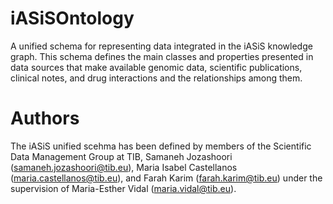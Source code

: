 # iASiSOntology

A unified schema for representing data integrated in the iASiS knowledge graph. This schema defines the main classes and properties presented in data sources that make available genomic data, scientific publications, clinical notes, and drug interactions and the relationships among them.
 
# Authors
The iASiS unified scehma has been defined by members of the Scientific Data Management Group at TIB, Samaneh Jozashoori (samaneh.jozashoori@tib.eu), Maria Isabel Castellanos (maria.castellanos@tib.eu), and Farah Karim (farah.karim@tib.eu) under the supervision of Maria-Esther Vidal (maria.vidal@tib.eu).
